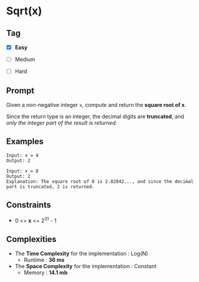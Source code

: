 # Sqrt(x)
## Tag
- [x] **Easy**  
- [ ] Medium  
- [ ] Hard  
  

## Prompt
Given a non-negative integer `x`, compute and return the **square root of x**.  
  
Since the return type is an integer, the decimal digits are **truncated**, and *only the integer part of the result is returned*.  
  
## Examples
```
Input: x = 4
Output: 2
```
```
Input: x = 8
Output: 2
Explanation: The square root of 8 is 2.82842..., and since the decimal part is truncated, 2 is returned.
```
  
## Constraints
* 0 <= **x** <= 2<sup>31</sup> - 1  
  
## Complexities
* The **Time Complexity** for the implementation : Log(N)
  * Runtime : **36 ms**  
* The **Space Complexity** for the implementation : Constant
  * Memory : **14.1 mb**